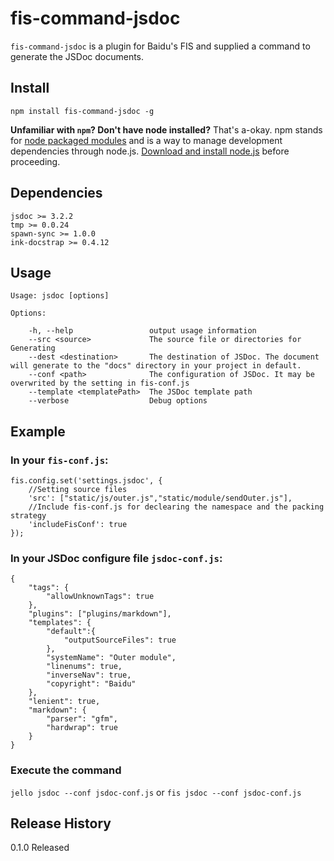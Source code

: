 fis-command-jsdoc
===
`fis-command-jsdoc` is a plugin for Baidu's FIS and supplied a command to generate the JSDoc documents.

## Install

	npm install fis-command-jsdoc -g
**Unfamiliar with `npm`? Don't have node installed?** That's a-okay. npm stands for [node packaged modules](http://npmjs.org/) and is a way to manage development dependencies through node.js. [Download and install node.js](http://nodejs.org/download/) before proceeding.

## Dependencies

	jsdoc >= 3.2.2
    tmp >= 0.0.24
    spawn-sync >= 1.0.0
    ink-docstrap >= 0.4.12

## Usage

	Usage: jsdoc [options]

	Options:

        -h, --help                 output usage information
        --src <source>             The source file or directories for Generating
        --dest <destination>       The destination of JSDoc. The document will generate to the "docs" directory in your project in default.
        --conf <path>              The configuration of JSDoc. It may be overwrited by the setting in fis-conf.js
        --template <templatePath>  The JSDoc template path
        --verbose                  Debug options

## Example

### In your `fis-conf.js`:

    fis.config.set('settings.jsdoc', {
        //Setting source files
        'src': ["static/js/outer.js","static/module/sendOuter.js"],
        //Include fis-conf.js for declearing the namespace and the packing strategy
        'includeFisConf': true
    });

### In your JSDoc configure file `jsdoc-conf.js`:

    {
        "tags": {
            "allowUnknownTags": true
        },  
        "plugins": ["plugins/markdown"],
        "templates": {
            "default":{
                "outputSourceFiles": true
            },  
            "systemName": "Outer module",
            "linenums": true,
            "inverseNav": true,
            "copyright": "Baidu"
        },  
        "lenient": true,
        "markdown": {
            "parser": "gfm",
            "hardwrap": true
        }   
    }

### Execute the command

`jello jsdoc --conf jsdoc-conf.js` or `fis jsdoc --conf jsdoc-conf.js`

## Release History
0.1.0 Released
